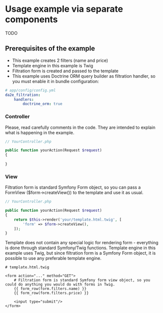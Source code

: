 # Usage example via separate components

TODO

## Prerequisites of the example

- This example creates 2 filters (name and price)
- Template engine in this example is Twig
- Filtration form is created and passed to the template
- This example uses Doctrine ORM query builder as filtration handler, so you must enable it in bundle configuration:
```yaml
# app/config/config.yml
da2e_filtration:
    handlers:
        doctrine_orm: true
```

### Controller

Please, read carefully comments in the code. They are intended to explain what is happening in the example.

```php
// YourController.php

public function yourAction(Request $request)
{
    
}
```

### View

Filtration form is standard Symfony Form object, so you can pass a FormView ($form->createView()) to the template and use it as usual.

```php
// YourController.php

public function yourAction(Request $request)
{
    return $this->render('your/template.html.twig', [
        'form' => $form->createView(),
    ]);
}
```

Template does not contain any special logic for rendering form - everything is done through standard Symfony/Twig functions.
Template engine in this example uses Twig, but since filtration form is a Symfony Form object, it is possible to use any preferable template engine.

```twig
# template.html.twig

<form action="..." method="GET">
    # Filtration form is standard Symfony form view object, so you could do anything you would do with forms in Twig.
    {{ form_row(form.filters.name) }}
    {{ form_row(form.filters.price) }}
    
    <input type="submit"/>
</form>
```

